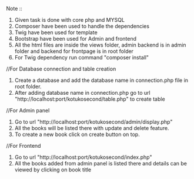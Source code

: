 Note ::
1. Given task is done with core php and MYSQL
2. Composer have been used to handle the dependencies 
3. Twig have been used for template
4. Bootstrap have been used for Admin and frontend
5. All the html files are inside the views folder, admin backend is in admin folder and backend for frontpage is in root folder
6. For Twig dependency run command "composer install"

//For Database connection and table creation
1. Create a database and add the database name in connection.php file in root folder.
2. After adding database name in connection.php go to url "http://localhost:port/kotukosecond/table.php" to create table

//For Admin panel
1. Go to url "http://localhost:port/kotukosecond/admin/display.php" 
2. All the books will be listed there with update and delete feature.
3. To create a new book click on create button on top.

//For Frontend
1. Go to url "http://localhost:port/kotukosecond/index.php"
2. All the books added from admin panel is listed there and details can be viewed by clicking on book title
